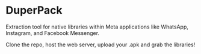 # DuperPack

Extraction tool for native libraries within Meta applications like WhatsApp, Instagram, and Facebook Messenger.

Clone the repo, host the web server, upload your .apk and grab the libraries!



